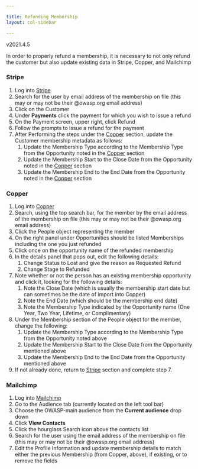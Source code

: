 ```yaml
---

title: Refunding Membership
layout: col-sidebar

---
```


v2021.4.5 

In order to properly refund a membership, it is necessary to not only refund the customer but also update existing data in Stripe, Copper, and Mailchimp

### Stripe

1. Log into [Stripe](https://www.stripe.com/)
2. Search for the user by email address of the membership on file (this may or may not be their @owasp.org email address)
3. Click on the Customer 
4. Under **Payments** click the payment for which you wish to issue a refund
5. On the Payment screen, upper right, click Refund
6. Follow the prompts to issue a refund for the payment
7. After Performing the steps under the [Copper](#copper) section, update the Customer membership metadata as follows:
    1. Update the Membership Type according to the Membership Type from the Opportunity noted in the [Copper](#copper) section
    2. Update the Membership Start to the Close Date from the Opportunity noted in the [Copper](#copper) section
    3. Update the Membership End to the End Date from the Opportunity noted in the [Copper](#copper) section


### Copper

1. Log into [Copper](https://www.copper.com/)
2. Search, using the top search bar, for the member by the email address of the membership on file (this may or may not be their @owasp.org email address)
3. Click the People object representing the member
4. On the right panel under Opportunities should be listed Memberships including the one you just refunded
5. Click once on the opportunity name of the refunded membership
6. In the details panel that pops out, edit the following details:
    1. Change Status to Lost and give the reason as Requested Refund
    2. Change Stage to Refunded
7. Note whether or not the person has an existing membership opportunity and click it, looking for the following details:
    1. Note the Close Date (which is usually the membership start date but can sometimes be the date of import into Copper)
    2. Note the End Date (which should be the membership end date)
    3. Note the Membership Type indicated by the Opportunity name (One Year, Two Year, Lifetime, or Complimentary)
8. Under the Membership section of the People object for the member, change the following:
    1. Update the Membership Type according to the Membership Type from the Opportunity noted above
    2. Update the Membership Start to the Close Date from the Opportunity mentioned above
    3. Update the Membership End to the End Date from the Opportunity mentioned above
9. If not already done, return to [Stripe](#stripe) section and complete step 7.


### Mailchimp

1. Log into [Mailchimp](https://www.mailchimp.com/)
2. Go to the Audience tab (currently located on the left tool bar)
3. Choose the OWASP-main audience from the **Current audience** drop down
4. Click **View Contacts**
5. Click the hourglass Search icon above the contacts list
6. Search for the user using the email address of the membership on file (this may or may not be their @owasp.org email address)
7. Edit the Profile Information and update membership details to match either the previous Membership (from Copper, above), if existing, or to remove the fields

